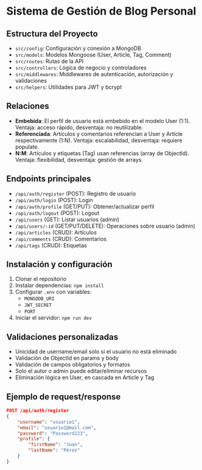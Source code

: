 # Sistema de Gestión de Blog Personal

## Estructura del Proyecto

- `src/config`: Configuración y conexión a MongoDB
- `src/models`: Modelos Mongoose (User, Article, Tag, Comment)
- `src/routes`: Rutas de la API
- `src/controllers`: Lógica de negocio y controladores
- `src/middlewares`: Middlewares de autenticación, autorización y validaciones
- `src/helpers`: Utilidades para JWT y bcrypt

## Relaciones

- **Embebida**: El perfil de usuario está embebido en el modelo User (1:1). Ventaja: acceso rápido, desventaja: no reutilizable.
- **Referenciada**: Artículos y comentarios referencian a User y Article respectivamente (1:N). Ventaja: escalabilidad, desventaja: requiere populate.
- **N:M**: Artículos y etiquetas (Tag) usan referencias (array de ObjectId). Ventaja: flexibilidad, desventaja: gestión de arrays.

## Endpoints principales

- `/api/auth/register` (POST): Registro de usuario
- `/api/auth/login` (POST): Login
- `/api/auth/profile` (GET/PUT): Obtener/actualizar perfil
- `/api/auth/logout` (POST): Logout
- `/api/users` (GET): Listar usuarios (admin)
- `/api/users/:id` (GET/PUT/DELETE): Operaciones sobre usuario (admin)
- `/api/articles` (CRUD): Artículos
- `/api/comments` (CRUD): Comentarios
- `/api/tags` (CRUD): Etiquetas

## Instalación y configuración

1. Clonar el repositorio
2. Instalar dependencias: `npm install`
3. Configurar `.env` con variables:
   - `MONGODB_URI`
   - `JWT_SECRET`
   - `PORT`
4. Iniciar el servidor: `npm run dev`

## Validaciones personalizadas

- Unicidad de username/email solo si el usuario no está eliminado
- Validación de ObjectId en params y body
- Validación de campos obligatorios y formatos
- Solo el autor o admin puede editar/eliminar recursos
- Eliminación lógica en User, en cascada en Article y Tag

## Ejemplo de request/response

```json
POST /api/auth/register
{
	"username": "usuario1",
	"email": "usuario1@mail.com",
	"password": "Password123",
	"profile": {
		"firstName": "Juan",
		"lastName": "Pérez"
	}
}
```
